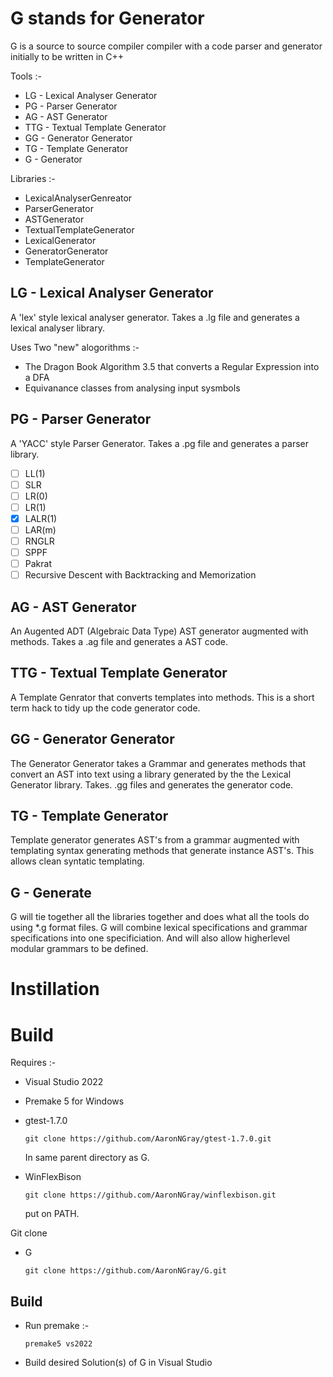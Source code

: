 # G stands for Generator
G is a source to source compiler compiler with a code parser and generator initially to be written in C++

Tools :-
 - LG - Lexical Analyser Generator
 - PG - Parser Generator
 - AG - AST Generator
 - TTG - Textual Template Generator
 - GG - Generator Generator
 - TG - Template Generator
 - G - Generator

Libraries :-
  - LexicalAnalyserGenreator
  - ParserGenerator
  - ASTGenerator
  - TextualTemplateGenerator
  - LexicalGenerator
  - GeneratorGenerator
  - TemplateGenerator

## LG - Lexical Analyser Generator ##

A 'lex' style lexical analyser generator. Takes a .lg file and generates a lexical analyser library.

Uses Two "new" alogorithms :-
 - The Dragon Book Algorithm 3.5 that converts a Regular Expression into a DFA
 - Equivanance classes from analysing input sysmbols

## PG - Parser Generator ##

A 'YACC' style Parser Generator. Takes a .pg file and generates a parser library.

 - [ ] LL(1)
 - [ ] SLR
 - [ ] LR(0)
 - [ ] LR(1)
 - [x] LALR(1)
 - [ ] LAR(m)
 - [ ] RNGLR
 - [ ] SPPF
 - [ ] Pakrat
 - [ ] Recursive Descent with Backtracking and Memorization

## AG - AST Generator ##

An Augented ADT (Algebraic Data Type) AST generator augmented with methods. Takes a .ag file and generates a AST code.

## TTG - Textual Template Generator ##

A Template Genrator that converts templates into methods. This is a short term hack to tidy up the code generator code.

## GG - Generator Generator ##

The Generator Generator takes a Grammar and generates methods that convert an AST into text using a library generated by the the Lexical Generator library. Takes. .gg files and generates the generator code.

## TG - Template Generator ##

Template generator generates AST's from a grammar augmented with templating syntax generating methods that generate instance AST's. This allows clean syntatic templating.

## G - Generate ##

G will tie together all the libraries together and does what all the tools do using *.g format files. G will combine lexical specifications and grammar specifications into one specificiation. And will also allow higherlevel modular grammars to be defined.
# Instillation

# Build

Requires :-
  - Visual Studio 2022

  - Premake 5 for Windows

  - gtest-1.7.0

    `git clone https://github.com/AaronNGray/gtest-1.7.0.git`

    In same parent directory as G.

  - WinFlexBison

    `git clone https://github.com/AaronNGray/winflexbison.git`

    put on PATH.

Git clone

 - G

    `git clone https://github.com/AaronNGray/G.git`

## Build

 - Run premake :-

    `premake5 vs2022`

  - Build desired Solution(s) of G in Visual Studio
